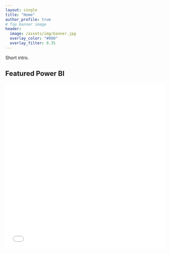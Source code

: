 ```yaml
---
layout: single
title: "Home"
author_profile: true
# Top banner image
header:
  image: /assets/img/banner.jpg
  overlay_color: "#000"
  overlay_filter: 0.35
---
```


Short intro.

## Featured Power BI
<div class="embed-container">
  <!-- Replace with Publish-to-web iframe -->
  <iframe width="100%" height="520" src="PASTE_PBI_EMBED_URL" frameborder="0" allowfullscreen="true"></iframe>
</div>

